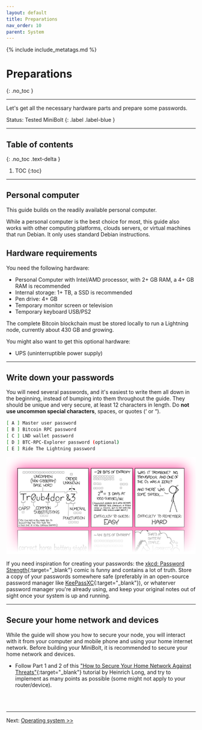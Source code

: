 ```yaml
---
layout: default
title: Preparations
nav_order: 10
parent: System
---
```

<!-- markdownlint-disable MD014 MD022 MD025 MD040 -->

{% include include_metatags.md %}

# Preparations

{: .no_toc }

---

Let's get all the necessary hardware parts and prepare some passwords.

Status: Tested MiniBolt
{: .label .label-blue }

---

## Table of contents
{: .no_toc .text-delta }

1. TOC
{:toc}

---

## Personal computer

This guide builds on the readily available personal computer.

While a personal computer is the best choice for most, this guide also works with other computing platforms, clouds servers, or virtual machines that run Debian.
It only uses standard Debian instructions.

## Hardware requirements

You need the following hardware:

* Personal Computer with Intel/AMD processor, with 2+ GB RAM, a 4+ GB RAM is recommended
* Internal storage: 1+ TB, a SSD is recommended
* Pen drive: 4+ GB
* Temporary monitor screen or television
* Temporary keyboard USB/PS2

The complete Bitcoin blockchain must be stored locally to run a Lightning node, currently about 430 GB and growing.

You might also want to get this optional hardware:

* UPS (uninterruptible power supply)

---

## Write down your passwords

You will need several passwords, and it's easiest to write them all down in the beginning, instead of bumping into them throughout the guide.
They should be unique and very secure, at least 12 characters in length. Do **not use uncommon special characters**, spaces, or quotes (‘ or “).

```sh
[ A ] Master user password
[ B ] Bitcoin RPC password
[ C ] LND wallet password
[ D ] BTC-RPC-Explorer password (optional)
[ E ] Ride The Lightning password
```

![xkcd: Password Strength](../../images/preparations_xkcd.png)

If you need inspiration for creating your passwords: the [xkcd: Password Strength](https://xkcd.com/936/){:target="_blank"} comic is funny and contains a lot of truth.
Store a copy of your passwords somewhere safe (preferably in an open-source password manager like [KeePassXC](https://keepassxc.org/){:target="_blank"}), or whaterver password manager you're already using, and keep your original notes out of sight once your system is up and running.

---

## Secure your home network and devices

While the guide will show you how to secure your node, you will interact with it from your computer and mobile phone and using your home internet network. Before building your MiniBolt, it is recommended to secure your home network and devices.

* Follow Part 1 and 2 of this ["How to Secure Your Home Network Against Threats"](https://restoreprivacy.com/secure-home-network/){:target="_blank"} tutorial by Heinrich Long, and try to implement as many points as possible (some might not apply to your router/device).

<br /><br />

---

Next: [Operating system >>](operating-system.md)
